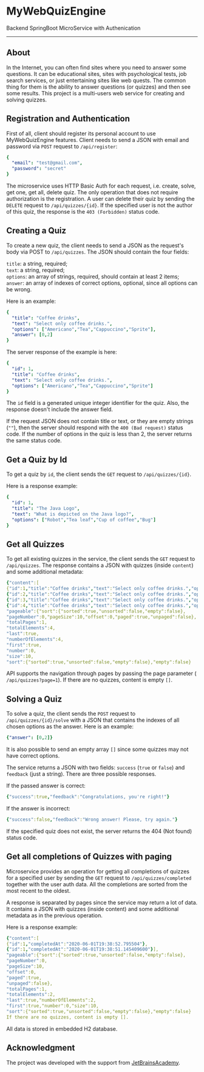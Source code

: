 
# MyWebQuizEngine
 Backend SpringBoot MicroService with Authenication 
***
## About
In the Internet, you can often find sites where you need to answer some questions. It can be educational sites, sites with psychological tests, job search services, or just entertaining sites like web quests. The common thing for them is the ability to answer questions (or quizzes) and then see some results. This project is a multi-users web service for creating and solving quizzes.

## Registration and Authentication

First of all, client should register its personal account to use MyWebQuizEngine features.
Client needs to send a JSON with email and password via `POST` request to `/api/register`:

```yaml
{
  "email": "test@gmail.com",
  "password": "secret"
}
```
The microservice uses HTTP Basic Auth for each request, i.e. create, solve, get one, get all, delete quiz.
The only operation that does not require authorization is the registration.
A user can delete their quiz by sending the `DELETE` request to `/api/quizzes/{id}`. If the specified user is not the author of this quiz, the response is the `403 (Forbidden)` status code.

## Creating a Quiz

To create a new quiz, the client needs to send a JSON as the request's body via POST to `/api/quizzes`. The JSON should contain the four fields:

`title`: a string, required;  
`text`: a string, required;  
`options`: an array of strings, required, should contain at least 2 items;  
`answer`: an array of indexes of correct options, optional, since all options can be wrong.

Here is an example:
```yaml
{
  "title": "Coffee drinks",
  "text": "Select only coffee drinks.",
  "options": ["Americano","Tea","Cappuccino","Sprite"],
  "answer": [0,2]
}
```
The server response of the example is here:
```yaml
{
  "id": 1,
  "title": "Coffee drinks",
  "text": "Select only coffee drinks.",
  "options": ["Americano","Tea","Cappuccino","Sprite"]
}
```
The `id` field is a generated unique integer identifier for the quiz. Also, the response doesn't include the answer field.

If the request JSON does not contain title or text, or they are empty strings (`""`), then the server should respond with the  `400 (Bad request)` status code. If the number of options in the quiz is less than 2, the server returns the same status code.

## Get a Quiz by Id

To get a quiz by `id`, the client sends the `GET` request to `/api/quizzes/{id}`.

Here is a response example:
```yaml
{
  "id": 1,
  "title": "The Java Logo",
  "text": "What is depicted on the Java logo?",
  "options": ["Robot","Tea leaf","Cup of coffee","Bug"]
}
```
## Get all Quizzes

To get all existing quizzes in the service, the client sends the `GET` request to `/api/quizzes`.
The response contains a JSON with quizzes (inside `content`) and some additional metadata:
```yaml
{"content":[
{"id":1,"title":"Coffee drinks","text":"Select only coffee drinks.","options":["Americano","Tea","Cappuccino","Sprite"]},
{"id":2,"title":"Coffee drinks","text":"Select only coffee drinks.","options":["Americano","Tea","Cappuccino","Sprite"]},
{"id":3,"title":"Coffee drinks","text":"Select only coffee drinks.","options":["Americano","Tea","Cappuccino","Sprite"]},
{"id":4,"title":"Coffee drinks","text":"Select only coffee drinks.","options":["Americano","Tea","Cappuccino","Sprite"]}],
"pageable":{"sort":{"sorted":true,"unsorted":false,"empty":false},
"pageNumber":0,"pageSize":10,"offset":0,"paged":true,"unpaged":false},
"totalPages":1,
"totalElements":4,
"last":true,
"numberOfElements":4,
"first":true,
"number":0,
"size":10,
"sort":{"sorted":true,"unsorted":false,"empty":false},"empty":false}
```
API supports the navigation through pages by passing the page parameter ( `/api/quizzes?page=1`). If there are no quizzes, content is empty `[]`.

## Solving a Quiz

To solve a quiz, the client sends the `POST` request to `/api/quizzes/{id}/solve` with a JSON that contains the indexes of all chosen options as the answer.
Here is an example:
```yaml
{"answer": [0,2]} 
```
It is also possible to send an empty array `[]` since some quizzes may not have correct options.

The service returns a JSON with two fields: `success` (`true` or `false`) and `feedback` (just a string). There are three possible responses.

If the passed answer is correct:
```yaml
{"success":true,"feedback":"Congratulations, you're right!"}
```
If the answer is incorrect:
```yaml
{"success":false,"feedback":"Wrong answer! Please, try again."}
```
If the specified quiz does not exist, the server returns the 404 (Not found) status code.


## Get all completions of Quizzes with paging 

Microservice provides an operation for getting all completions of quizzes for a specified user by sending the `GET` request to `/api/quizzes/completed` together with the user auth data. All the completions are sorted from the most recent to the oldest.

A response is separated by pages since the service may return a lot of data. 
It contains a JSON with quizzes (inside content) and some additional metadata as in the previous operation.

Here is a response example:
```yaml
{"content":[
{"id":1,"completedAt":"2020-06-01T19:38:52.795504"},
{"id":1,"completedAt":"2020-06-01T19:38:51.145409600"}],
"pageable":{"sort":{"sorted":true,"unsorted":false,"empty":false},
"pageNumber":0,
"pageSize":10,
"offset":0,
"paged":true,
"unpaged":false},
"totalPages":1,
"totalElements":2,
"last":true,"numberOfElements":2,
"first":true,"number":0,"size":10,
"sort":{"sorted":true,"unsorted":false,"empty":false},"empty":false}
If there are no quizzes, content is empty [].
```
All data is stored in embedded H2 database. 
## Acknowledgment
The project was developed with the support from [JetBrainsAcademy](https://hyperskill.org).
